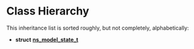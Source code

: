 
# Class Hierarchy

This inheritance list is sorted roughly, but not completely, alphabetically:


* **struct** [**ns\_model\_state\_t**](structns__model__state__t.md) 

